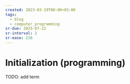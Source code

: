 ```yaml
---
created: 2023-03-19T00:00+03:00
tags:
  - blog
  - computer_programming
sr-due: 2025-07-22
sr-interval: 2
sr-ease: 228
---
```


# Initialization (programming)

TODO: add term
